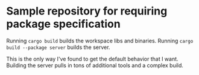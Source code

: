 # Sample repository for requiring package specification

Running `cargo build` builds the workspace libs and binaries.
Running `cargo build --package server` builds the server.

This is the only way I've found to get the default behavior that I want.
Building the server pulls in tons of additional tools and a complex build.
